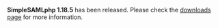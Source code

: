 **SimpleSAMLphp 1.18.5** has been released. Please check the [downloads page](/download) for more
 information.
